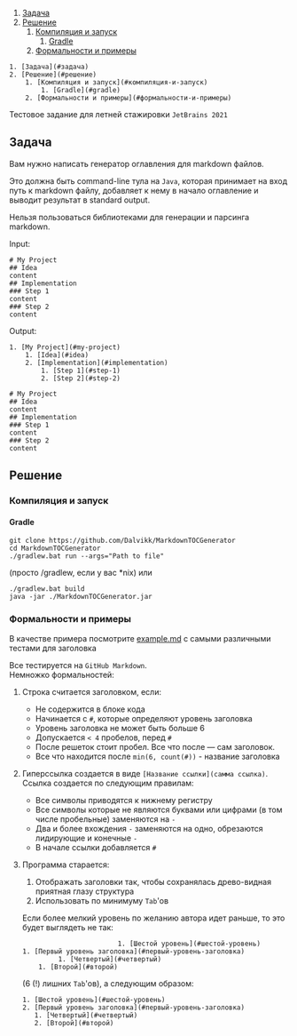 1. [Задача](#задача)
2. [Решение](#решение)
    1. [Компиляция и запуск](#компиляция-и-запуск)
        1. [Gradle](#gradle)
    2. [Формальности и примеры](#формальности-и-примеры)

```
1. [Задача](#задача)  
2. [Решение](#решение)  
	1. [Компиляция и запуск](#компиляция-и-запуск)  
		1. [Gradle](#gradle)  
	2. [Формальности и примеры](#формальности-и-примеры)  

```

Тестовое задание для летней стажировки `JetBrains 2021`

## Задача
Вам нужно написать генератор оглавления для markdown файлов.

Это должна быть command-line тула на `Java`, которая принимает на вход путь к markdown файлу, добавляет к нему в начало оглавление и выводит результат в standard output.

Нельзя пользоваться библиотеками для генерации и парсинга markdown.

Input:

    # My Project
    ## Idea
    content
    ## Implementation
    ### Step 1
    content
    ### Step 2
    content

Output:

    1. [My Project](#my-project)
        1. [Idea](#idea)
        2. [Implementation](#implementation)
            1. [Step 1](#step-1)
            2. [Step 2](#step-2)
    
    # My Project
    ## Idea
    content
    ## Implementation
    ### Step 1
    content
    ### Step 2
    content

## Решение

### Компиляция и запуск

#### Gradle
```
git clone https://github.com/Dalvikk/MarkdownTOCGenerator
cd MarkdownTOCGenerator
./gradlew.bat run --args="Path to file"
```
(просто /gradlew, если у вас *nix) или
```
./gradlew.bat build
java -jar ./MarkdownTOCGenerator.jar
```

### Формальности и примеры

В качестве примера посмотрите [example.md](./example.md) с самыми различными тестами для заголовка

Все тестируется на `GitHub Markdown`.  
Немножко формальностей:

1. Строка считается заголовком, если:
    * Не содержится в блоке кода
    * Начинается с `#`, которые определяют уровень заголовка
    * Уровень заголовка не может быть больше 6
    * Допускается `< 4` пробелов, перед `#`
    * После решеток стоит пробел. Все что после — сам заголовок.
    * Все что находится после `min(6, count(#))` - название заголовка
    
2. Гиперссылка создается в виде `[Название ссылки](самма ссылка)`. Ссылка создается по следующим правилам:
    * Все символы приводятся к нижнему регистру 
    * Все символы которые не являются буквами или цифрами (в том числе пробельные) заменяются на `-`
    * Два и более вхождения `-` заменяются на одно, обрезаются лидирующие и конечные `-`  
    * В начале ссылки добавляется `#`

3. Программа старается:
   1. Отображать заголовки так, чтобы сохранялась древо-видная приятная глазу структура
   2. Использовать по минимуму `Tab`'ов
   
   Если более мелкий уровень по желанию автора идет раньше, то это будет выглядеть не так:
   ```
                           1. [Шестой уровень](#шестой-уровень)
   1. [Первый уровень заголовка](#первый-уровень-заголовка)
            1. [Четвертый](#четвертый)            
       1. [Второй](#второй)
   ```
   
   (6 (!) лишних `Tab`'ов), а следующим образом:
   
   ```
   1. [Шестой уровень](#шестой-уровень)  
   2. [Первый уровень заголовка](#первый-уровень-заголовка)  
      1. [Четвертый](#четвертый)
      2. [Второй](#второй)
   ```
